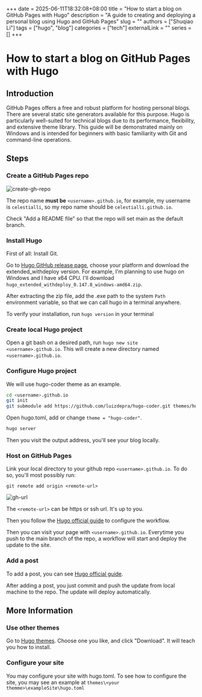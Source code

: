 +++ 
date = 2025-06-11T18:32:08+08:00
title = "How to start a blog on GitHub Pages with Hugo"
description = "A guide to creating and deploying a personal blog using Hugo and GitHub Pages"
slug = ""
authors = ["Shuqiao Li"]
tags = ["hugo", "blog"]
categories = ["tech"]
externalLink = ""
series = []
+++
# How to start a blog on GitHub Pages with Hugo

## Introduction

GitHub Pages offers a free and robust platform for hosting personal blogs.
There are several static site generators available for this purpose.
Hugo is particularly well-suited for technical blogs due to its performance,
flexibility, and extensive theme library. This guide will be demonstrated mainly
on Windows and is intended for beginners with basic familiarity with Git and command-line operations.

## Steps

### Create a GitHub Pages repo

![create-gh-repo](/images/create-gh-repo.png)

The repo name **must be** `<username>.github.io`, for example, 
my username is `celestialli`, so my repo name should be `celestialli.github.io`.

Check "Add a README file" so that the repo will set main as the default branch.

### Install Hugo

First of all: Install Git.

Go to [Hugo GitHub release page](https://github.com/gohugoio/hugo/releases),
choose your platform and download the extended_withdeploy version. 
For example, I'm planning to use hugo on Windows and I have x64 CPU.
I'll download `hugo_extended_withdeploy_0.147.8_windows-amd64.zip`.

After extracting the zip file, add the .exe path to the system `Path` environment variable,
so that we can call hugo in a terminal anywhere.

To verify your installation, run `hugo version` in your terminal

### Create local Hugo project

Open a git bash on a desired path, run `hugo new site <username>.github.io`.
This will create a new directory named `<username>.github.io`.

### Configure Hugo project

We will use hugo-coder theme as an example.

```bash
cd <username>.github.io
git init
git submodule add https://github.com/luizdepra/hugo-coder.git themes/hugo-coder
```

Open hugo.toml, add or change `theme = "hugo-coder"`.

```bash
hugo server
```

Then you visit the output address, you'll see your blog locally.

### Host on GitHub Pages

Link your local directory to your github repo `<username>.github.io`. To do so, you'll
most possibly run:

```
git remote add origin <remote-url>
```

![gh-url](/images/gh-url.png)

The `<remote-url>` can be https or ssh url. It's up to you.

Then you follow the [Hugo official guide](https://gohugo.io/host-and-deploy/host-on-github-pages/)
to configure the workflow.

Then you can visit your page with `<username>.github.io`. Everytime you push to the main branch of the repo,
a workflow will start and deploy the update to the site.

### Add a post

To add a post, you can see [Hugo official guide](https://gohugo.io/getting-started/quick-start/#add-content).

After adding a post, you just commit and push the update from local machine to the repo. The update will deploy
automatically.

## More Information

### Use other themes

Go to [Hugo themes](https://themes.gohugo.io/). Choose one you like, and click "Download". It will teach you how
to install.

### Configure your site

You may configure your site with hugo.toml. To see how to configure the site, you may see an example at 
`themes\<your themme>\exampleSite\hugo.toml`
